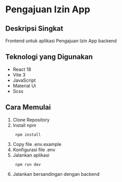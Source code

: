 # Pengajuan Izin App

## Deskripsi Singkat
Frontend untuk aplikasi Pengajuan Izin App backend

## Teknologi yang Digunakan
* React 18
* Vite 3
* JavaScript
* Material Ui
* Scss

## Cara Memulai
1. Clone Repository
2. Install npm
   ```
    npm install
   ```
4. Copy file .env.example
5. Konfigurasi file .env
6. Jalankan aplikasi
   ```
    npm run dev
   ```
7. Jalankan bersandingan dengan backend

